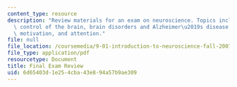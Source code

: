 ```yaml
---
content_type: resource
description: "Review materials for an exam on neuroscience. Topics include chemical\
  \ control of the brain, brain disorders and Alzheimer\u2019s disease, eating and\
  \ motivation, and attention."
file: null
file_location: /coursemedia/9-01-introduction-to-neuroscience-fall-2007/6d65403d1e254cba43e894a57b9ae309_9_01_final_rev.pdf
file_type: application/pdf
resourcetype: Document
title: Final Exam Review
uid: 6d65403d-1e25-4cba-43e8-94a57b9ae309
---
```

